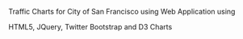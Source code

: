 Traffic Charts for City of San Francisco using Web Application using  

HTML5, JQuery, Twitter Bootstrap and D3 Charts



